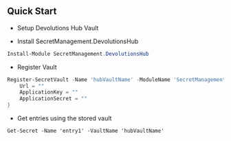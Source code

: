 ## Quick Start

* Setup Devolutions Hub Vault

* Install SecretManagement.DevolutionsHub 
```Powershell
Install-Module SecretManagement.DevolutionsHub
```

* Register Vault
```PowerShell
Register-SecretVault -Name 'hubVaultName' -ModuleName 'SecretManagement.DevolutionsHub' -VaultParameters @{
    Url = ""
    ApplicationKey = ""
    ApplicationSecret = ""
}
```

* Get entries using the stored vault
```
Get-Secret -Name 'entry1' -VaultName 'hubVaultName'
```